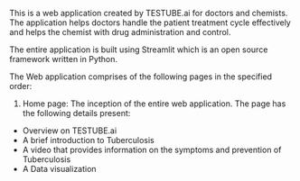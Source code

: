 This is a web application created by TESTUBE.ai for doctors and chemists. The application helps doctors handle the patient treatment cycle effectively and helps the chemist with drug administration and control. 

The entire application is built using Streamlit which is an open source framework written in Python.

The Web application comprises of the following pages in the specified order:
1) Home page: The inception of the entire web application. The page has the following details present:
  - Overview on TESTUBE.ai
  - A brief introduction to Tuberculosis
  - A video that provides information on the symptoms and prevention of Tuberculosis
  - A Data visualization
 
